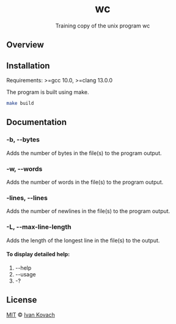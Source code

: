 <div align="center">
  <h1>wc</h1>
  <p>Training copy of the unix program wc</p>
</div>

## Overview

[//]: # (Добавить 2-3 пикчи с --help и принципом работы)

## Installation

Requirements: >=gcc 10.0, >=clang 13.0.0

The program is built using make.

```bash
make build
```

## Documentation

### -b, --bytes

Adds the number of bytes in the file(s) to the program output.

### -w, --words

Adds the number of words in the file(s) to the program output.

### -lines, --lines

Adds the number of newlines in the file(s) to the program output.

### -L, --max-line-length

Adds the length of the longest line in the file(s) to the output.

#### To display detailed help:

1. --help
2. --usage
3. -?

## License

[MIT](./LICENSE) © [Ivan Kovach](https://github.com/Qu1nel/)
